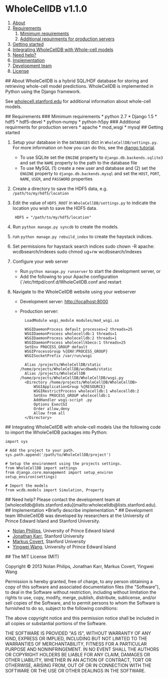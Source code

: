 # WholeCellDB v1.1.0

<a name="table_of_contents"/>

1. [About](#about)
2. [Requirements](#requirements)
    1. [Mimimum requirements](#requirements_minimum)
    2. [Additional requirments for production servers](#requirements_production)
3. [Getting started](#starting)
4. [Integrating WholeCellDB with Whole-cell models](#integrating)
5. [Need help?](#help)
6. [Implementation](#implementation)
7. [Development team](#team)
8. [License](#license)


<a name="about"/>
## About
WholeCellDB is a hybrid SQL/HDF database for storing and retrieving whole-cell model predictions. WholeCellDB is implemented in Python using the Django framework.

See [wholecell.stanford.edu](http://wholecell.stanford.edu) for additional information about whole-cell models.

<a name="requirements"/>
## Requirements

<a name="requirements_minimum"/>
### Mimimum requirements
* python 2.7
* Django 1.5
* hdf5
* hdf5-devel
* python-numpy
* python-h5py

<a name="requirements_production"/>
### Additional requirments for production servers
* apache
* mod_wsgi
* mysql

<a name="starting"/>
## Getting started

1. Setup your database in the `DATABASES` dict in `WholeCellDB/settings.py`. For more information on how you can do this, see the [django tutorial](https://docs.djangoproject.com/en/1.5/intro/tutorial01/#database-setup).
    * To use SQLite set the `ENGINE` property to `django.db.backends.sqlite3` and set the `NAME` property to the path to the database file
    * To use MySQL (1) create a new user and database and (2) set the `ENGINE` property to `django.db.backends.mysql` and set the `HOST`, `PORT`, `NAME`, `USER`, and `PASSWORD` properties
2. Create a directory to save the HDF5 data, e.g. `/path/to/my/hdf5/location`
3. Edit the value of `HDF5_ROOT` in `WholeCellDB/settings.py` to indicate the location you wish to save the HDF5 data.

        HDF5 = "/path/to/my/hdf5/location"
4. Run `python manage.py syncdb` to create the models. 
5. run `python manage.py rebuild_index` to create the haystack indices. 
6. Set permissions for haystack search indices
        sudo chown -R apache: wcdbsearch/indexes
        sudo chmod ug+rw wcdbsearch/indexes
6. Configure your web server
    * Run `python manage.py runserver` to start the development server, or
    * Add the following to your Apache configuration (`/etc/httpd/conf.d/WholeCellDB.conf and restart
7. Navigate to the WholeCellDB website using your webserver
    * Development server: [http://localhost:8000](http://localhost:8000)
    * Production server:

            LoadModule wsgi_module modules/mod_wsgi.so
            
            WSGIDaemonProcess default processes=2 threads=25
            WSGIDaemonProcess wholecelldb:1 threads=1
            WSGIDaemonProcess wholecelldb:2 threads=1
            WSGIDaemonProcess wholecellkbeco:1 threads=25
            SetEnv PROCESS_GROUP default
            WSGIProcessGroup %{ENV:PROCESS_GROUP}
            WSGISocketPrefix /var/run/wsgi
            
            Alias /projects/WholeCellDB/static /home/projects/WholeCellDB/wcdbweb/static
            Alias /projects/WholeCellDB /home/projects/WholeCellDB/WholeCellDB/wsgi.py
            <Directory /home/projects/WholeCellDB/WholeCellDB>
                WSGIApplicationGroup %{RESOURCE}
                WSGIRestrictProcess wholecelldb:1 wholecelldb:2
                SetEnv PROCESS_GROUP wholecelldb:1
                AddHandler wsgi-script .py
                Options ExecCGI
                Order allow,deny
                Allow from all
            </Directory>

<a name="integrating"/>
## Integrating WholeCellDB with whole-cell models
Use the following code to import the WholeCellDB packages into Python:

    import sys

    # Add the project to your path.
    sys.path.append('/path/to/WholeCellDB/project')

    # Setup the environment using the projects settings.
    from WholeCellDB import settings
    from django.core.management import setup_environ
    setup_environ(settings)

    # Import the models
    from wcdb.models import Simulation, Property
    
<a name="help"/>
## Need help?
Please contact the development team at [wholecelldb@lists.stanford.edu](mailto:wholecelldb@lists.stanford.edu).

<a name="implementation"/>
## Implementation
*Briefly describe implementation.*

<a name="team"/>
## Development team
WholeCellDB was developed by researchers at the University of Prince Edward Island and Stanford University.

* [Nolan Phillips](http://ca.linkedin.com/pub/nolan-phillips/68/935/702), University of Prince Edward Island
* [Jonathan Karr](http://www.stanford.edu/~jkarr), Stanford University
* [Markus Covert](http://covertlab.stanford.edu), Stanford University
* [Yingwei Wang](http://www.csit.upei.ca/~ywang/), University of Prince Edward Island

<a name="license"/>
## The MIT License (MIT)

Copyright &copy; 2013 Nolan Philips, Jonathan Karr, Markus Covert, Yingwei Wang

Permission is hereby granted, free of charge, to any person obtaining a copy of this software and associated documentation files (the "Software"), to deal in the Software without restriction, including without limitation the rights to use, copy, modify, merge, publish, distribute, sublicense, and/or sell copies of the Software, and to permit persons to whom the Software is furnished to do so, subject to the following conditions:

The above copyright notice and this permission notice shall be included in all copies or substantial portions of the Software.

THE SOFTWARE IS PROVIDED "AS IS", WITHOUT WARRANTY OF ANY KIND, EXPRESS OR IMPLIED, INCLUDING BUT NOT LIMITED TO THE WARRANTIES OF MERCHANTABILITY, FITNESS FOR A PARTICULAR PURPOSE AND NONINFRINGEMENT. IN NO EVENT SHALL THE AUTHORS OR COPYRIGHT HOLDERS BE LIABLE FOR ANY CLAIM, DAMAGES OR OTHER LIABILITY, WHETHER IN AN ACTION OF CONTRACT, TORT OR OTHERWISE, ARISING FROM, OUT OF OR IN CONNECTION WITH THE SOFTWARE OR THE USE OR OTHER DEALINGS IN THE SOFTWARE.

